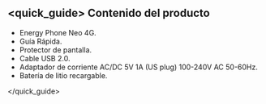 ## <quick_guide> Contenido del producto

* Energy Phone Neo 4G.
* Guía Rápida.
* Protector de pantalla.
* Cable USB 2.0.
* Adaptador de corriente AC/DC 5V 1A (US plug) 100-240V AC 50-60Hz.
* Batería de litio recargable.

</quick_guide>
